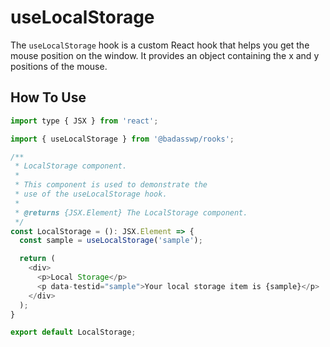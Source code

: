 # useLocalStorage

The `useLocalStorage` hook is a custom React hook that helps you get the mouse position on the window. It provides an object containing the x and y positions of the mouse.

## How To Use

```js
import type { JSX } from 'react';

import { useLocalStorage } from '@badasswp/rooks';

/**
 * LocalStorage component.
 *
 * This component is used to demonstrate the
 * use of the useLocalStorage hook.
 *
 * @returns {JSX.Element} The LocalStorage component.
 */
const LocalStorage = (): JSX.Element => {
  const sample = useLocalStorage('sample');

  return (
    <div>
      <p>Local Storage</p>
      <p data-testid="sample">Your local storage item is {sample}</p>
    </div>
  );
}

export default LocalStorage;
```
